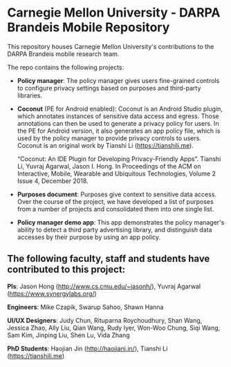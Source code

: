# Carnegie Mellon University - DARPA Brandeis Mobile Repository

This repository houses Carnegie Mellon University's contributions to the DARPA Brandeis mobile research team.

The repo contains the following projects:
- **Policy manager**: The policy manager gives users fine-grained controls to configure privacy settings based on purposes and third-party libraries.

- **Coconut** (PE for Android enabled): Coconut is an Android Studio plugin, which annotates instances of sensitive data access and egress. Those annotations can then be used to generate a privacy policy for users. In the PE for Android version, it also generates an app policy file, which is used by the policy manager to provide privacy controls to users. Coconut is an original work by Tianshi Li (https://tianshili.me).

    “Coconut: An IDE Plugin for Developing Privacy-Friendly Apps”. Tianshi Li, Yuvraj Agarwal, Jason I. Hong. In Proceedings of the ACM on     Interactive, Mobile, Wearable and Ubiquitous Technologies, Volume 2 Issue 4, December 2018.

- **Purposes document**: Purposes give context to sensitive data access. Over the course of the project, we have developed a list of purposes from a number of projects and consolidated them into one single list.

- **Policy manager demo app**: This app demonstrates the policy manager's ability to detect a third party advertising library, and distinguish data accesses by their purpose by using an app policy.

## The following faculty, staff and students have contributed to this project:

**PIs**: Jason Hong (http://www.cs.cmu.edu/~jasonh/), Yuvraj Agarwal (https://www.synergylabs.org/)

**Engineers**: Mike Czapik, Swarup Sahoo, Shawn Hanna

**UI/UX Designers**: Judy Chun, Rituparna Roychoudhury, Shan Wang, Jessica Zhao, Ally Liu, Qian Wang, Rudy Iyer, Won-Woo Chung, Siqi Wang, Sam Kim, Jinping Liu, Shen Lu, Vida Zhang

**PhD Students**: Haojian Jin (http://haojianj.in/), Tianshi Li (https://tianshili.me)
